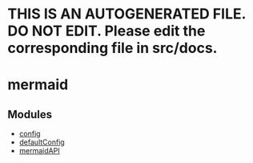 # THIS IS AN AUTOGENERATED FILE. DO NOT EDIT. Please edit the corresponding file in src/docs.

# mermaid

## Modules

- [config](modules/config.md)
- [defaultConfig](modules/defaultConfig.md)
- [mermaidAPI](modules/mermaidAPI.md)
